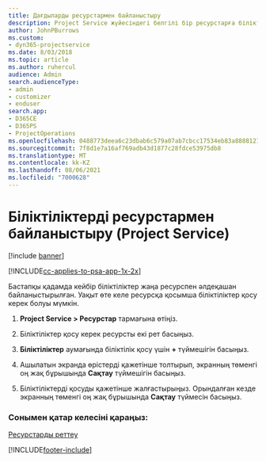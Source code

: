```yaml
---
title: Дағдыларды ресурстармен байланыстыру
description: Project Service жүйесіндегі белгілі бір ресурстарға біліктіліктерді байланыстыру жолы
author: JohnPBurrows
ms.custom:
- dyn365-projectservice
ms.date: 8/03/2018
ms.topic: article
ms.author: ruhercul
audience: Admin
search.audienceType:
- admin
- customizer
- enduser
search.app:
- D365CE
- D365PS
- ProjectOperations
ms.openlocfilehash: 0488773deea6c23dbab6c579a07ab7cbcc17534eb83a8888121160865cfd2706
ms.sourcegitcommit: 7f8d1e7a16af769adb43d1877c28fdce53975db8
ms.translationtype: MT
ms.contentlocale: kk-KZ
ms.lasthandoff: 08/06/2021
ms.locfileid: "7000628"
---
```

# <a name="associate-skills-with-resources-project-service"></a>Біліктіліктерді ресурстармен байланыстыру (Project Service)

[!include [banner](../includes/psa-now-project-operations.md)]

[!INCLUDE[cc-applies-to-psa-app-1x-2x](../includes/cc-applies-to-psa-app-1x-2x.md)]

Бастапқы қадамда кейбір біліктіліктер жаңа ресурспен әлдеқашан байланыстырылған. Уақыт өте келе ресурсқа қосымша біліктіліктер қосу керек болуы мүмкін.  
  
1.  **Project Service > Ресурстар** тармағына өтіңіз.  
  
2.  Біліктіліктер қосу керек ресурсты екі рет басыңыз.  
  
3.  **Біліктіліктер** аумағында біліктілік қосу үшін **+** түймешігін басыңыз.  
  
4.  Ашылатын экранда өрістерді қажетінше толтырып, экранның төменгі оң жақ бұрышында **Сақтау** түймешігін басыңыз.  
  
5.  Біліктіліктерді қосуды қажетінше жалғастырыңыз. Орындалған кезде экранның төменгі оң жақ бұрышында **Сақтау** түймесін басыңыз.  
  
### <a name="see-also"></a>Сонымен қатар келесіні қараңыз:  
 [Ресурстарды реттеу](../psa/set-up-resources.md)


[!INCLUDE[footer-include](../includes/footer-banner.md)]